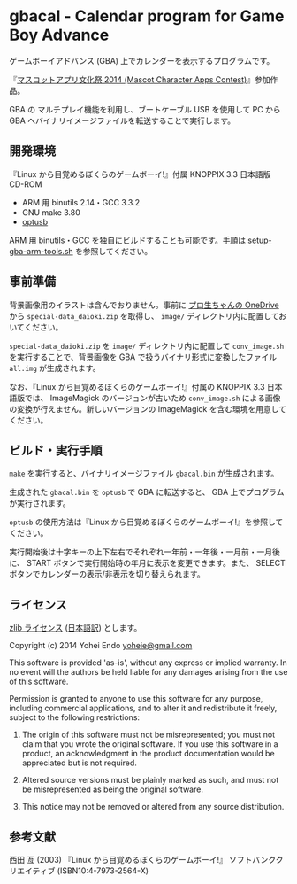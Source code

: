 # gbacal - Calendar program for Game Boy Advance

ゲームボーイアドバンス (GBA) 上でカレンダーを表示するプログラムです。

『[マスコットアプリ文化祭 2014 (Mascot Character Apps Contest)](http://pronama.github.io/mascot-apps-contest/2014/)』参加作品。

GBA の マルチプレイ機能を利用し、ブートケーブル USB を使用して PC から GBA へバイナリイメージファイルを転送することで実行します。

## 開発環境

『Linux から目覚めるぼくらのゲームボーイ!』付属 KNOPPIX 3.3 日本語版 CD-ROM

* ARM 用 binutils 2.14・GCC 3.3.2
* GNU make 3.80
* [optusb](http://www.skyfree.org/jpn/unixuser/optusb.html)

ARM 用 binutils・GCC を独自にビルドすることも可能です。手順は [setup-gba-arm-tools.sh](https://gist.github.com/yoheie/fd1c68d7b2bdd286a863) を参照してください。

## 事前準備

背景画像用のイラストは含んでおりません。事前に [プロ生ちゃんの OneDrive](https://onedrive.live.com/?cid=623F2C273E554172&id=623F2C273E554172!10926&authkey=!AG_2W2VA_dSvBWQ) から `special-data_daioki.zip` を取得し、 `image/` ディレクトリ内に配置しておいてください。

`special-data_daioki.zip` を `image/` ディレクトリ内に配置して `conv_image.sh` を実行することで、背景画像を GBA で扱うバイナリ形式に変換したファイル `all.img` が生成されます。

なお、『Linux から目覚めるぼくらのゲームボーイ!』付属の KNOPPIX 3.3 日本語版では、 ImageMagick のバージョンが古いため `conv_image.sh` による画像の変換が行えません。新しいバージョンの ImageMagick を含む環境を用意してください。

## ビルド・実行手順

`make` を実行すると、バイナリイメージファイル `gbacal.bin` が生成されます。

生成された `gbacal.bin` を `optusb` で GBA に転送すると、 GBA 上でプログラムが実行されます。

`optusb` の使用方法は『Linux から目覚めるぼくらのゲームボーイ!』を参照してください。

実行開始後は十字キーの上下左右でそれぞれ一年前・一年後・一月前・一月後に、 START ボタンで実行開始時の年月に表示を変更できます。また、 SELECT ボタンでカレンダーの表示/非表示を切り替えられます。

## ライセンス

[zlib ライセンス](https://opensource.org/licenses/Zlib) ([日本語訳](https://osdn.jp/projects/opensource/wiki/licenses%2Fzlib_libpng_license)) とします。

Copyright (c) 2014 Yohei Endo <yoheie@gmail.com>

This software is provided 'as-is', without any express or implied warranty. In no event will the authors be held liable for any damages arising from the use of this software.

Permission is granted to anyone to use this software for any purpose, including commercial applications, and to alter it and redistribute it freely, subject to the following restrictions:

1. The origin of this software must not be misrepresented; you must not claim that you wrote the original software. If you use this software in a product, an acknowledgment in the product documentation would be appreciated but is not required.

2. Altered source versions must be plainly marked as such, and must not be misrepresented as being the original software.

3. This notice may not be removed or altered from any source distribution.

## 参考文献

西田 亙 (2003) 『Linux から目覚めるぼくらのゲームボーイ!』 ソフトバンククリエイティブ (ISBN10:4-7973-2564-X)
